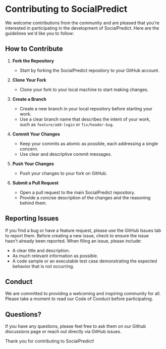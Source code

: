 # Contributing to SocialPredict

We welcome contributions from the community and are pleased that you're interested in participating in the development of SocialPredict. Here are the guidelines we'd like you to follow:

## How to Contribute

1. **Fork the Repository**
   - Start by forking the SocialPredict repository to your GitHub account.

2. **Clone Your Fork**
   - Clone your fork to your local machine to start making changes.

3. **Create a Branch**
   - Create a new branch in your local repository before starting your work.
   - Use a clear branch name that describes the intent of your work, such as `feature/add-login` or `fix/header-bug`.

4. **Commit Your Changes**
   - Keep your commits as atomic as possible, each addressing a single concern.
   - Use clear and descriptive commit messages.

5. **Push Your Changes**
   - Push your changes to your fork on GitHub.

6. **Submit a Pull Request**
   - Open a pull request to the main SocialPredict repository.
   - Provide a concise description of the changes and the reasoning behind them.

## Reporting Issues

If you find a bug or have a feature request, please use the GitHub Issues tab to report them. Before creating a new issue, check to ensure the issue hasn't already been reported. When filing an issue, please include:

- A clear title and description.
- As much relevant information as possible.
- A code sample or an executable test case demonstrating the expected behavior that is not occurring.

## Conduct

We are committed to providing a welcoming and inspiring community for all. Please take a moment to read our Code of Conduct before participating.

## Questions?

If you have any questions, please feel free to ask them on our Github discussions page or reach out directly via GitHub issues.

Thank you for contributing to SocialPredict!
